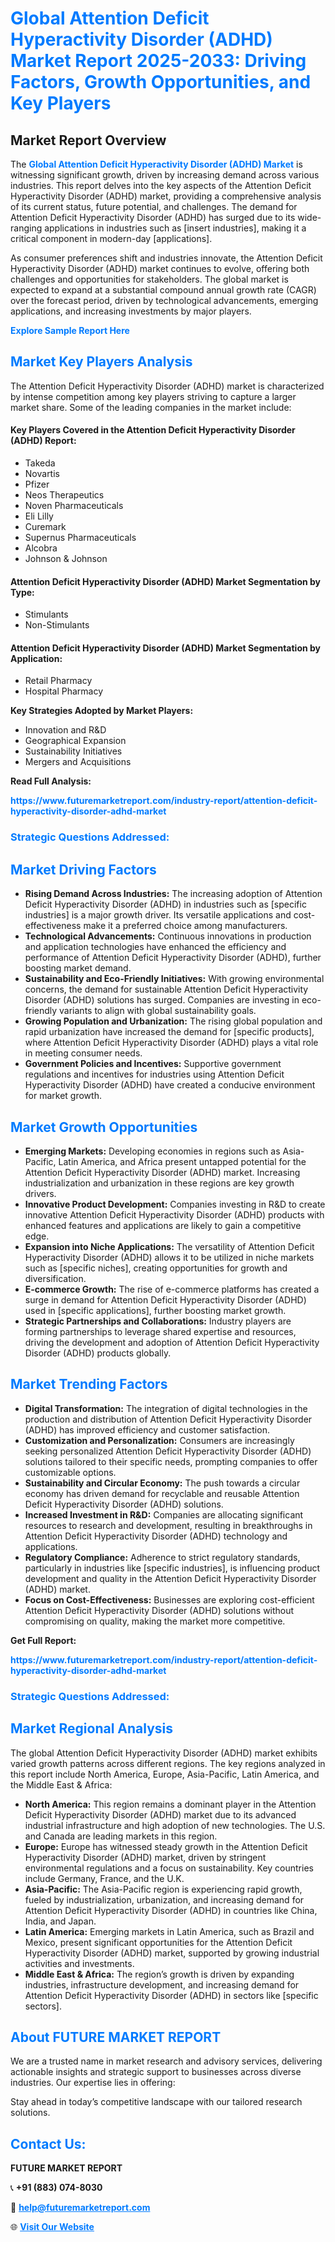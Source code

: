 <h1 style="color: #007BFF;">Global Attention Deficit Hyperactivity Disorder (ADHD) Market Report 2025-2033: Driving Factors, Growth Opportunities, and Key Players</h1>

<section id="overview">
<h2>Market Report Overview</h2>
<p>The <a href="https://www.futuremarketreport.com/industry-report/attention-deficit-hyperactivity-disorder-adhd-market" style="color: #007BFF; text-decoration: none;"><strong>Global Attention Deficit Hyperactivity Disorder (ADHD) Market</strong></a> is witnessing significant growth, driven by increasing demand across various industries. This report delves into the key aspects of the Attention Deficit Hyperactivity Disorder (ADHD) market, providing a comprehensive analysis of its current status, future potential, and challenges. The demand for Attention Deficit Hyperactivity Disorder (ADHD) has surged due to its wide-ranging applications in industries such as [insert industries], making it a critical component in modern-day [applications].</p>
<p>As consumer preferences shift and industries innovate, the Attention Deficit Hyperactivity Disorder (ADHD) market continues to evolve, offering both challenges and opportunities for stakeholders. The global market is expected to expand at a substantial compound annual growth rate (CAGR) over the forecast period, driven by technological advancements, emerging applications, and increasing investments by major players.</p>
</section>

<section id="overview">
<p><a href="https://www.futuremarketreport.com/request-sample/reportId=82809" style="color: #007BFF; text-decoration: none;"><strong>Explore Sample Report Here</strong></a></p>
</section>

<section id="key-players">
<h2 style="color: #007BFF;">Market Key Players Analysis</h2>
<p>The Attention Deficit Hyperactivity Disorder (ADHD) market is characterized by intense competition among key players striving to capture a larger market share. Some of the leading companies in the market include:</p>
<h4>Key Players Covered in the Attention Deficit Hyperactivity Disorder (ADHD) Report:</h4>
<ul><li>Takeda</li><li>Novartis</li><li>Pfizer</li><li>Neos Therapeutics</li><li>Noven Pharmaceuticals</li><li>Eli Lilly</li><li>Curemark</li><li>Supernus Pharmaceuticals</li><li>Alcobra</li><li>Johnson &amp; Johnson</li></ul>
<h4>Attention Deficit Hyperactivity Disorder (ADHD) Market Segmentation by Type:</h4>
<ul><li>Stimulants</li><li>Non-Stimulants</li></ul>

<h4>Attention Deficit Hyperactivity Disorder (ADHD) Market Segmentation by Application:</h4>
<ul><li>Retail Pharmacy</li><li>Hospital Pharmacy</li></ul>
<p><strong>Key Strategies Adopted by Market Players:</strong></p>
<ul>
<li>Innovation and R&D</li>
<li>Geographical Expansion</li>
<li>Sustainability Initiatives</li>
<li>Mergers and Acquisitions</li>
</ul>
</section>

<section>
<p><strong>Read Full Analysis: </strong></p><a href="https://www.futuremarketreport.com/industry-report/attention-deficit-hyperactivity-disorder-adhd-market" style="color: #007BFF; text-decoration: none;"><strong>https://www.futuremarketreport.com/industry-report/attention-deficit-hyperactivity-disorder-adhd-market</strong></a>
<h3 style="color: #007BFF;">Strategic Questions Addressed:</h3>
</section>

<section id="driving-factors">
<h2 style="color: #007BFF;">Market Driving Factors</h2>
<ul>
<li><strong>Rising Demand Across Industries:</strong> The increasing adoption of Attention Deficit Hyperactivity Disorder (ADHD) in industries such as [specific industries] is a major growth driver. Its versatile applications and cost-effectiveness make it a preferred choice among manufacturers.</li>
<li><strong>Technological Advancements:</strong> Continuous innovations in production and application technologies have enhanced the efficiency and performance of Attention Deficit Hyperactivity Disorder (ADHD), further boosting market demand.</li>
<li><strong>Sustainability and Eco-Friendly Initiatives:</strong> With growing environmental concerns, the demand for sustainable Attention Deficit Hyperactivity Disorder (ADHD) solutions has surged. Companies are investing in eco-friendly variants to align with global sustainability goals.</li>
<li><strong>Growing Population and Urbanization:</strong> The rising global population and rapid urbanization have increased the demand for [specific products], where Attention Deficit Hyperactivity Disorder (ADHD) plays a vital role in meeting consumer needs.</li>
<li><strong>Government Policies and Incentives:</strong> Supportive government regulations and incentives for industries using Attention Deficit Hyperactivity Disorder (ADHD) have created a conducive environment for market growth.</li>
</ul>
</section>

<section id="growth-opportunities">
<h2 style="color: #007BFF;">Market Growth Opportunities</h2>
<ul>
<li><strong>Emerging Markets:</strong> Developing economies in regions such as Asia-Pacific, Latin America, and Africa present untapped potential for the Attention Deficit Hyperactivity Disorder (ADHD) market. Increasing industrialization and urbanization in these regions are key growth drivers.</li>
<li><strong>Innovative Product Development:</strong> Companies investing in R&D to create innovative Attention Deficit Hyperactivity Disorder (ADHD) products with enhanced features and applications are likely to gain a competitive edge.</li>
<li><strong>Expansion into Niche Applications:</strong> The versatility of Attention Deficit Hyperactivity Disorder (ADHD) allows it to be utilized in niche markets such as [specific niches], creating opportunities for growth and diversification.</li>
<li><strong>E-commerce Growth:</strong> The rise of e-commerce platforms has created a surge in demand for Attention Deficit Hyperactivity Disorder (ADHD) used in [specific applications], further boosting market growth.</li>
<li><strong>Strategic Partnerships and Collaborations:</strong> Industry players are forming partnerships to leverage shared expertise and resources, driving the development and adoption of Attention Deficit Hyperactivity Disorder (ADHD) products globally.</li>
</ul>
</section>

<section id="trending-factors">
<h2 style="color: #007BFF;">Market Trending Factors</h2>
<ul>
<li><strong>Digital Transformation:</strong> The integration of digital technologies in the production and distribution of Attention Deficit Hyperactivity Disorder (ADHD) has improved efficiency and customer satisfaction.</li>
<li><strong>Customization and Personalization:</strong> Consumers are increasingly seeking personalized Attention Deficit Hyperactivity Disorder (ADHD) solutions tailored to their specific needs, prompting companies to offer customizable options.</li>
<li><strong>Sustainability and Circular Economy:</strong> The push towards a circular economy has driven demand for recyclable and reusable Attention Deficit Hyperactivity Disorder (ADHD) solutions.</li>
<li><strong>Increased Investment in R&D:</strong> Companies are allocating significant resources to research and development, resulting in breakthroughs in Attention Deficit Hyperactivity Disorder (ADHD) technology and applications.</li>
<li><strong>Regulatory Compliance:</strong> Adherence to strict regulatory standards, particularly in industries like [specific industries], is influencing product development and quality in the Attention Deficit Hyperactivity Disorder (ADHD) market.</li>
<li><strong>Focus on Cost-Effectiveness:</strong> Businesses are exploring cost-efficient Attention Deficit Hyperactivity Disorder (ADHD) solutions without compromising on quality, making the market more competitive.</li>
</ul>
</section>

<section>
<p><strong>Get Full Report: </strong></p><a href="https://www.futuremarketreport.com/industry-report/attention-deficit-hyperactivity-disorder-adhd-market" style="color: #007BFF; text-decoration: none;"><strong>https://www.futuremarketreport.com/industry-report/attention-deficit-hyperactivity-disorder-adhd-market</strong></a>
<h3 style="color: #007BFF;">Strategic Questions Addressed:</h3>
</section>


<section id="regional-analysis">
<h2 style="color: #007BFF;">Market Regional Analysis</h2>
<p>The global Attention Deficit Hyperactivity Disorder (ADHD) market exhibits varied growth patterns across different regions. The key regions analyzed in this report include North America, Europe, Asia-Pacific, Latin America, and the Middle East & Africa:</p>
<ul>
<li><strong>North America:</strong> This region remains a dominant player in the Attention Deficit Hyperactivity Disorder (ADHD) market due to its advanced industrial infrastructure and high adoption of new technologies. The U.S. and Canada are leading markets in this region.</li>
<li><strong>Europe:</strong> Europe has witnessed steady growth in the Attention Deficit Hyperactivity Disorder (ADHD) market, driven by stringent environmental regulations and a focus on sustainability. Key countries include Germany, France, and the U.K.</li>
<li><strong>Asia-Pacific:</strong> The Asia-Pacific region is experiencing rapid growth, fueled by industrialization, urbanization, and increasing demand for Attention Deficit Hyperactivity Disorder (ADHD) in countries like China, India, and Japan.</li>
<li><strong>Latin America:</strong> Emerging markets in Latin America, such as Brazil and Mexico, present significant opportunities for the Attention Deficit Hyperactivity Disorder (ADHD) market, supported by growing industrial activities and investments.</li>
<li><strong>Middle East & Africa:</strong> The region’s growth is driven by expanding industries, infrastructure development, and increasing demand for Attention Deficit Hyperactivity Disorder (ADHD) in sectors like [specific sectors].</li>
</ul>
</section>

<footer>
<h2 style="color: #007BFF;">About FUTURE MARKET REPORT</h2>
<p>We are a trusted name in market research and advisory services, delivering actionable insights and strategic support to businesses across diverse industries. Our expertise lies in offering:</p>

<p>Stay ahead in today’s competitive landscape with our tailored research solutions.</p>

<h2 style="color: #007BFF;">Contact Us:</h2>
<p><strong>FUTURE MARKET REPORT</strong></p>
<p>📞 <strong>+91 (883) 074-8030</strong></p>
<p>📧 <strong><a href="mailto:help@futuremarketreport.com" style="color: #007BFF;">help@futuremarketreport.com</a></strong></p>
<p>🌐 <strong><a href="https://www.futuremarketreport.com/" style="color: #007BFF;">Visit Our Website</a></strong></p>
</footer>